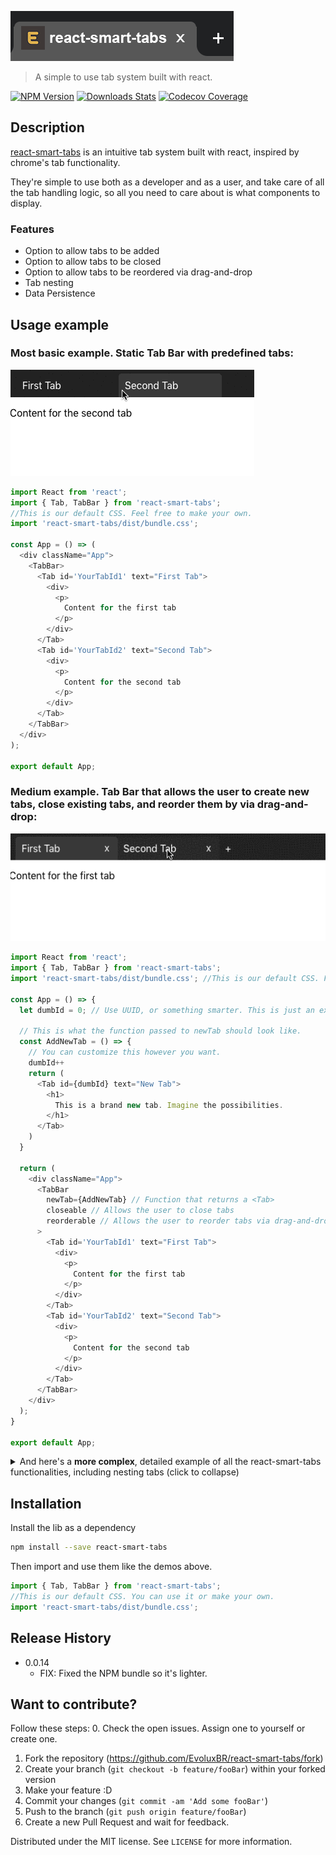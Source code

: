 ![](./readme/react-smart-tabs-logo.png "react-smart-tabs")
> A simple to use tab system built with react.

[![NPM Version][npm-image]][npm-url] [![Downloads Stats][npm-downloads]][npm-url] [![Codecov Coverage][code-cov-image]][code-cov-repo]

## Description
[react-smart-tabs](https://github.com/EvoluxBR/react-smart-tabs/) is an intuitive tab system built with react, inspired by chrome's tab functionality.

They're simple to use both as a developer and as a user, and take care of all the tab handling logic, so all you need to care about is what components to display.

### Features
- Option to allow tabs to be added
- Option to allow tabs to be closed
- Option to allow tabs to be reordered via drag-and-drop
- Tab nesting
- Data Persistence

## Usage example

### Most basic example. Static Tab Bar with predefined tabs:

![](./readme/readme-static-tabs.gif)

```JavaScript
import React from 'react';
import { Tab, TabBar } from 'react-smart-tabs';
//This is our default CSS. Feel free to make your own.
import 'react-smart-tabs/dist/bundle.css';

const App = () => (
  <div className="App">
    <TabBar>
      <Tab id='YourTabId1' text="First Tab">
        <div>
          <p>
            Content for the first tab
          </p>
        </div>
      </Tab>
      <Tab id='YourTabId2' text="Second Tab">
        <div>
          <p>
            Content for the second tab
          </p>
        </div>
      </Tab>
    </TabBar>
  </div>
);

export default App;
```

### Medium example. Tab Bar that allows the user to create new tabs, close existing tabs, and reorder them by via drag-and-drop:

![](./readme/readme-medium-tabs.gif)


```JavaScript
import React from 'react';
import { Tab, TabBar } from 'react-smart-tabs';
import 'react-smart-tabs/dist/bundle.css'; //This is our default CSS. Feel free to make your own.

const App = () => {
  let dumbId = 0; // Use UUID, or something smarter. This is just an example.

  // This is what the function passed to newTab should look like.
  const AddNewTab = () => {
    // You can customize this however you want.
    dumbId++
    return (
      <Tab id={dumbId} text="New Tab">
        <h1>
          This is a brand new tab. Imagine the possibilities.
        </h1>
      </Tab>
    )
  }

  return (
    <div className="App">
      <TabBar
        newTab={AddNewTab} // Function that returns a <Tab>
        closeable // Allows the user to close tabs
        reorderable // Allows the user to reorder tabs via drag-and-drop
      >
        <Tab id='YourTabId1' text="First Tab">
          <div>
            <p>
              Content for the first tab
            </p>
          </div>
        </Tab>
        <Tab id='YourTabId2' text="Second Tab">
          <div>
            <p>
              Content for the second tab
            </p>
          </div>
        </Tab>
      </TabBar>
    </div>
  );
}

export default App;
```


<details>
  <summary>And here's a <strong>more complex</strong>, detailed example of all the react-smart-tabs functionalities, including nesting tabs (click to collapse)</summary>

![](./readme/readme-full-tabs.gif)


```JavaScript
import React from 'react';
import { Tab, TabBar } from 'react-smart-tabs';
//This is our default CSS. Feel free to make your own.
import 'react-smart-tabs/dist/bundle.css';

// Here you can see a Component with a static tab bar within.
const SecondTabPage = () => (
  <div>
    <h1>
      Second tab w/ static subtabs
    </h1>
    <TabBar>
      <Tab id='yourSubTabId1' text="subtab1">
        <h3>
          subtab contents 1
        </h3>
      </Tab>
      <Tab id='yourSubTabId2' text="subtab2">
        <h3>
          subtab contents 2
        </h3>
      </Tab>
      <Tab id='yourSubTabId3' text="subtab3">
        <h3>
          subtab contents 3
        </h3>
        <input/>
      </Tab>
    </TabBar>
  </div>
)

// And here's a simple component with a form
const ThirdTabPage = () => (
  <div>
    <h1>
      Third tab
    </h1>
    <form className='frm'>
      <h1>
        Form inside the third tab.
      </h1>
      <p>
        Notice that it doesnt lose the input content.
      </p>
      <p>
        Name
      </p>
      <input/>
      <p>
        Surname
      </p>
      <input/>
      <p>
        Adress
      </p>
      <input/>
      <p>
        Telephone
      </p>
      <input/>
    </form>
  </div>
)
function App() {
  let dumbId = 0; // Use UUID to make your IDs. This is just a quick, dumb example.

  const createNewTab = () => {
    // This is what the function passed to newTab should look like.
    // You can customize this however you want.
    dumbId++
    return (
      <Tab id={dumbId} text="Newly Added Tab">
        This is a newly created tab
      </Tab>
    )
  }

  return (
    <div className="App">
      <TabBar
        newTab={createNewTab} // Allows you to add new tabs
        reorderable // Defines if you can reorder the tabs by drag and drop
        closeable // Defines if you can close tabs
      >
        <Tab
          id='YourTabId1' // An ID so you can more easily identify the tabs
          text="First Tab" // The text that will display in the tab bar
          active // Decides if this tab is the active one when you mount
        >
          <h1>This is the first Tab page</h1>
          <p>Its an active tab with multiple children.</p>
          <input/>
        </Tab>
        <Tab id='YourTabId2' text="Second Tab">
          <SecondTabPage/>
        </Tab>
        <Tab id='YourTabId3' text="Third Tab">
          <ThirdTabPage/>
        </Tab>
      </TabBar>
    </div>
  );
}

export default App;
```
</details>


## Installation

Install the lib as a dependency
```sh
npm install --save react-smart-tabs
```

Then import and use them like the demos above.
```JavaScript
import { Tab, TabBar } from 'react-smart-tabs';
//This is our default CSS. You can use it or make your own.
import 'react-smart-tabs/dist/bundle.css';

```


## Release History

* 0.0.14
    * FIX: Fixed the NPM bundle so it's lighter.


## Want to contribute?

Follow these steps:
0. Check the open issues. Assign one to yourself or create one.
1. Fork the repository (<https://github.com/EvoluxBR/react-smart-tabs/fork>)
2. Create your branch (`git checkout -b feature/fooBar`) within your forked version
3. Make your feature :D
4. Commit your changes (`git commit -am 'Add some fooBar'`)
4. Push to the branch (`git push origin feature/fooBar`)
5. Create a new Pull Request and wait for feedback.

Distributed under the MIT license. See ``LICENSE`` for more information.

<!--
Markdown link & img dfn's
Use these links to get the badges:
 - https://badge.fury.io/for/js/react-smart-tabs
 - https://shields.io/category/downloads

-->
[npm-image]: https://badge.fury.io/js/react-smart-tabs.svg
[npm-url]: https://www.npmjs.com/package/react-smart-tabs
[npm-downloads]: https://img.shields.io/npm/dt/react-smart-tabs
[wiki]: https://github.com/EvoluxBR/react-smart-tabs/wiki
[code-cov-image]: https://img.shields.io/codecov/c/github/EvoluxBR/react-smart-tabs/master.svg
[code-cov-repo]: https://codecov.io/gh/EvoluxBR/react-smart-tabs